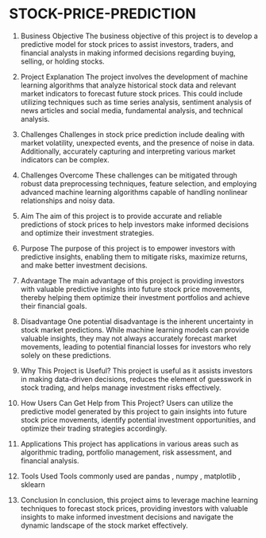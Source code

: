 # STOCK-PRICE-PREDICTION

1.	Business Objective
 The business objective of this project is to develop a predictive model for stock prices to assist investors, traders, and financial analysts in making informed decisions regarding buying, selling, or holding stocks.

2.	Project Explanation
 The project involves the development of machine learning algorithms that analyze historical stock data and relevant market indicators to forecast future stock prices. This could include utilizing techniques such as time series analysis, sentiment analysis of news articles and social media, fundamental analysis, and technical analysis.

3.	Challenges
 Challenges in stock price prediction include dealing with market volatility, unexpected events, and the presence of noise in data. Additionally, accurately capturing and interpreting various market indicators can be complex.

4.	Challenges Overcome
 These challenges can be mitigated through robust data preprocessing techniques, feature selection, and employing advanced machine learning algorithms capable of handling nonlinear relationships and noisy data.

5.	Aim
 The aim of this project is to provide accurate and reliable predictions of stock prices to help investors make informed decisions and optimize their investment strategies.

6.	Purpose
 The purpose of this project is to empower investors with predictive insights, enabling them to mitigate risks, maximize returns, and make better investment decisions.

7.	Advantage
 The main advantage of this project is providing investors with valuable predictive insights into future stock price movements, thereby helping them optimize their investment portfolios and achieve their financial goals.

8.	Disadvantage
 One potential disadvantage is the inherent uncertainty in stock market predictions. While machine learning models can provide valuable insights, they may not always accurately forecast market movements, leading to potential financial losses for investors who rely solely on these predictions.

9.	Why This Project is Useful?
 This project is useful as it assists investors in making data-driven decisions, reduces the element of guesswork in stock trading, and helps manage investment risks effectively.

10.	How Users Can Get Help from This Project?
 Users can utilize the predictive model generated by this project to gain insights into future stock price movements, identify potential investment opportunities, and optimize their trading strategies accordingly.

11.	Applications
 This project has applications in various areas such as algorithmic trading, portfolio management, risk assessment, and financial analysis.

12.	Tools Used
 Tools commonly used  are pandas , numpy , matplotlib , sklearn

13.	Conclusion
 In conclusion, this project aims to leverage machine learning techniques to forecast stock prices, providing investors with valuable insights to make informed investment decisions and navigate the dynamic landscape of the stock market effectively.
